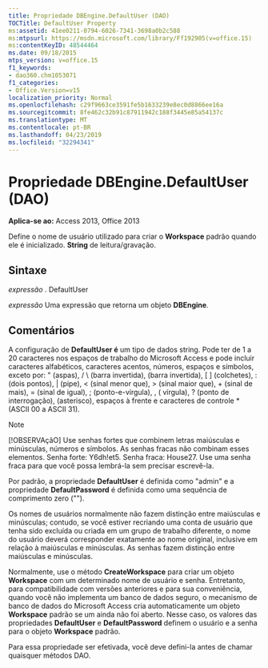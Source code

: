 ```yaml
---
title: Propriedade DBEngine.DefaultUser (DAO)
TOCTitle: DefaultUser Property
ms:assetid: 41ee0211-0794-6026-7341-3698a0b2c588
ms:mtpsurl: https://msdn.microsoft.com/library/Ff192905(v=office.15)
ms:contentKeyID: 48544464
ms.date: 09/18/2015
mtps_version: v=office.15
f1_keywords:
- dao360.chm1053071
f1_categories:
- Office.Version=v15
localization_priority: Normal
ms.openlocfilehash: c29f9663ce3591fe5b1633239e8ec0d8866ee16a
ms.sourcegitcommit: 8fe462c32b91c87911942c188f3445e85a54137c
ms.translationtype: MT
ms.contentlocale: pt-BR
ms.lasthandoff: 04/23/2019
ms.locfileid: "32294341"
---
```

# <a name="dbenginedefaultuser-property-dao"></a>Propriedade DBEngine.DefaultUser (DAO)


**Aplica-se ao:** Access 2013, Office 2013

Define o nome de usuário utilizado para criar o **Workspace** padrão quando ele é inicializado. **String** de leitura/gravação.

## <a name="syntax"></a>Sintaxe

*expressão* . DefaultUser

*expressão* Uma expressão que retorna um objeto **DBEngine**.

## <a name="remarks"></a>Comentários

A configuração de **DefaultUser é** um tipo de dados string. Pode ter de 1 a 20 caracteres nos espaços de trabalho do Microsoft Access e pode incluir caracteres alfabéticos, caracteres acentos, números, espaços e símbolos, exceto por: " (aspas), / \\ (barra invertida), (barra invertida), \[ \] (colchetes), : (dois pontos), | (pipe), \< (sinal menor que), \> (sinal maior que), + (sinal de mais), = (sinal de igual), ; (ponto-e-vírgula), , ( vírgula), ? (ponto de interrogação), (asterisco), espaços à frente e caracteres de controle \* (ASCII 00 a ASCII 31).


> [!NOTE]
> [!OBSERVAçãO] Use senhas fortes que combinem letras maiúsculas e minúsculas, números e símbolos. As senhas fracas não combinam esses elementos. Senha forte: Y6dh!et5. Senha fraca: House27. Use uma senha fraca para que você possa lembrá-la sem precisar escrevê-la.

Por padrão, a propriedade **DefaultUser** é definida como "admin" e a propriedade **DefaultPassword** é definida como uma sequência de comprimento zero ("").

Os nomes de usuários normalmente não fazem distinção entre maiúsculas e minúsculas; contudo, se você estiver recriando uma conta de usuário que tenha sido excluída ou criada em um grupo de trabalho diferente, o nome do usuário deverá corresponder exatamente ao nome original, inclusive em relação à maiúsculas e minúsculas. As senhas fazem distinção entre maiúsculas e minúsculas.

Normalmente, use o método **CreateWorkspace** para criar um objeto **Workspace** com um determinado nome de usuário e senha. Entretanto, para compatibilidade com versões anteriores e para sua conveniência, quando você não implementa um banco de dados seguro, o mecanismo de banco de dados do Microsoft Access cria automaticamente um objeto **Workspace** padrão se um ainda não foi aberto. Nesse caso, os valores das propriedades **DefaultUser** e **DefaultPassword** definem o usuário e a senha para o objeto **Workspace** padrão.

Para essa propriedade ser efetivada, você deve defini-la antes de chamar quaisquer métodos DAO.

